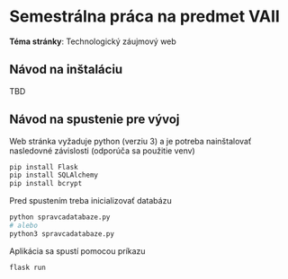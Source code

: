 # Semestrálna práca na predmet VAII

**Téma stránky**: Technologický záujmový web

## Návod na inštaláciu

TBD

## Návod na spustenie pre vývoj

Web stránka vyžaduje python (verziu 3) a je potreba nainštalovať nasledovné závislosti (odporúča sa použitie venv)

```bash
pip install Flask
pip install SQLAlchemy
pip install bcrypt
```

Pred spustením treba inicializovať databázu

```bash
python spravcadatabaze.py
# alebo
python3 spravcadatabaze.py
```

Aplikácia sa spustí pomocou príkazu

```bash
flask run
```
